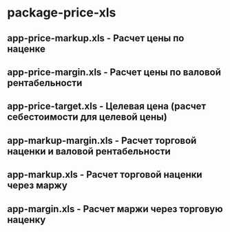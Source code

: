 # package-price-xls
## app-price-markup.xls    - Расчет цены по наценке
## app-price-margin.xls    - Расчет цены по валовой рентабельности
## app-price-target.xls    - Целевая цена (расчет себестоимости для целевой цены)
## app-markup-margin.xls   - Расчет торговой наценки и валовой рентабельности
## app-markup.xls          - Расчет торговой наценки через маржу
## app-margin.xls          - Расчет маржи через торговую наценку 
